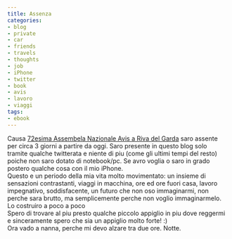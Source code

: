 ```yaml
---
title: Assenza
categories:
- blog
- private
- car
- friends
- travels
- thoughts
- job
- iPhone
- twitter
- book
- avis
- lavoro
- viaggi
tags:
- ebook
---
```

Causa [72esima Assembela Nazionale Avis a Riva del
Garda](http://www.avis.it/usr_view.php?ID=4554
"http://www.avis.it/usr_view.php?ID=4554" ) saro assente per circa 3 giorni a
partire da oggi. Saro presente in questo blog solo tramite qualche twitterata
e niente di piu (come gli ultimi tempi del resto) poiche non saro dotato di
notebook/pc. Se avro voglia o saro in grado postero qualche cosa con il mio
iPhone.  
Questo e un periodo della mia vita molto movimentato: un insieme di sensazioni
contrastanti, viaggi in macchina, ore ed ore fuori casa, lavoro impegnativo,
soddisfacente, un futuro che non oso immaginarmi, non perche sara brutto, ma
semplicemente perche non voglio immaginarmelo. Lo costruiro a poco a poco  
Spero di trovare al piu presto qualche piccolo appiglio in piu dove reggermi e
sinceramente spero che sia un appiglio molto forte! :)  
Ora vado a nanna, perche mi devo alzare tra due ore. Notte.

